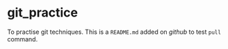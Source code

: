# git_practice
To practise git techniques.
This is a `README.md` added on *github* to test `pull` command.

